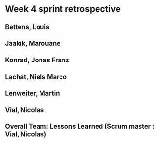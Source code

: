 # Week 4 sprint retrospective

## Bettens, Louis


## Jaakik, Marouane


## Konrad, Jonas Franz


## Lachat, Niels Marco


## Lenweiter, Martin


## Vial, Nicolas


## Overall Team: Lessons Learned (Scrum master : Vial, Nicolas)
